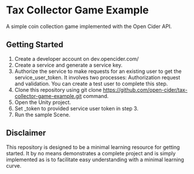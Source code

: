 # Tax Collector Game Example
A simple coin collection game implemented with the Open Cider API.

## Getting Started
1. Create a developer account on dev.opencider.com/
2. Create a service and generate a service key.
3. Authorize the service to make requests for an existing user to get the service_user_token. It involves two processes: Authorization request and validation. You can create a test user to complete this step.
4. Clone this repository using git clone https://github.com/open-cider/tax-collector-game-example.git command.
5. Open the Unity project.
6. Set _token to provided service user token in step 3.
7. Run the sample Scene.

## Disclaimer
This repository is designed to be a minimal learning resource for getting started. It by no means demonstrates a complete project and is simply implemented as is to facilitate easy understanding with a minimal learning curve.
